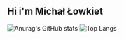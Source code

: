 ## Hi i'm Michał Łowkiet
![Anurag's GitHub stats](https://github-readme-stats.vercel.app/api?username=michallowkiet&show_icons=true&theme=tokyonight)
![Top Langs](https://github-readme-stats.vercel.app/api/top-langs/?username=anuraghazra&langs_count=5&theme=tokyonight)
<!--
**michallowkiet/michallowkiet** is a ✨ _special_ ✨ repository because its `README.md` (this file) appears on your GitHub profile.

Here are some ideas to get you started:

- 🔭 I’m currently working on ...
- 🌱 I’m currently learning ...
- 👯 I’m looking to collaborate on ...
- 🤔 I’m looking for help with ...
- 💬 Ask me about ...
- 📫 How to reach me: ...
- 😄 Pronouns: ...
- ⚡ Fun fact: ...
-->
